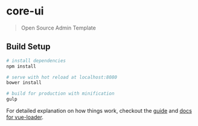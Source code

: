 # core-ui

> Open Source Admin Template

## Build Setup

``` bash
# install dependencies
npm install

# serve with hot reload at localhost:8080
bower install

# build for production with minification
gulp
```

For detailed explanation on how things work, checkout the [guide](http://vuejs-templates.github.io/webpack/) and [docs for vue-loader](http://vuejs.github.io/vue-loader).
